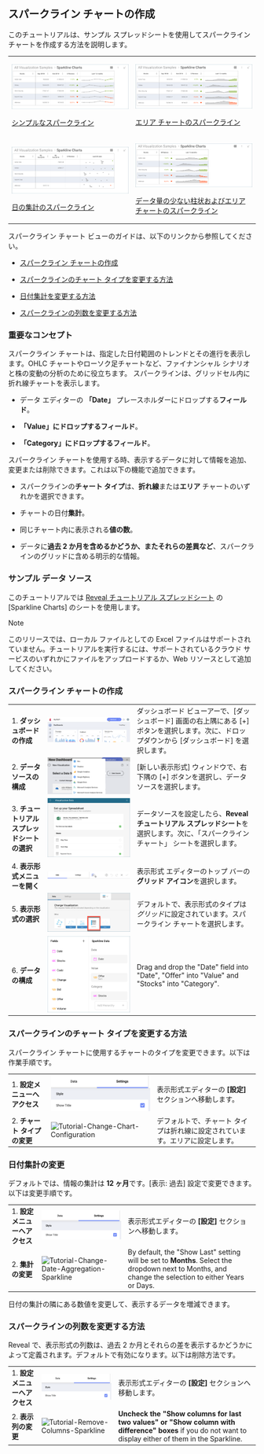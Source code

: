 ## スパークライン チャートの作成

このチュートリアルは、サンプル スプレッドシートを使用してスパークライン チャートを作成する方法を説明します。

<table>
<colgroup>
<col style="width: 50%" />
<col style="width: 50%" />
</colgroup>
<tbody>
<tr class="odd">
<td><p><img src="images/SparklineChartSimple_All.png" alt="SparklineChartSimple All" /><br />
</p>
<p><a href="#create-sparkline">シンプルなスパークライン</a><br />
</p></td>
<td><p><img src="images/SparklineChartArea_All.png" alt="SparklineChartArea All" /><br />
</p>
<p><a href="#change-chart-type-sparkline">エリア チャートのスパークライン</a><br />
</p></td>
</tr>
<tr class="even">
<td><p><img src="images/SparklineDateAggregation_All.png" alt="SparklineDateAggregation All" /><br />
</p>
<p><a href="#change-date-aggregation">日の集計のスパークライン</a><br />
</p></td>
<td><p><img src="images/SparklineLessColumns_All.png" alt="SparklineLessColumns All" /><br />
</p>
<p><a href="#modify-columns">データ量の少ない柱状およびエリア チャートのスパークライン</a><br />
</p></td>
</tr>
</tbody>
</table>

スパークライン チャート ビューのガイドは、以下のリンクから参照してください。

  - [スパークライン チャートの作成](#スパークライン-チャートの作成)

  - [スパークラインのチャート タイプを変更する方法](#change-chart-type-sparkline)

  - [日付集計を変更する方法](#change-datea-ggregation)

  - [スパークラインの列数を変更する方法](#modify-columns)

### 重要なコンセプト

スパークライン チャートは、指定した日付範囲のトレンドとその進行を表示します。OHLC チャートやローソク足チャートなど、ファイナンシャル シナリオと株の変動の分析のために役立ちます。
スパークラインは、グリッドセル内に折れ線チャートを表示します。

  - データ エディターの **「Date」** プレースホルダーにドロップする**フィールド**。

  - **「Value」**にドロップする**フィールド**。

  - **「Category」**にドロップする**フィールド**。

スパークライン チャートを使用する時、表示するデータに対して情報を追加、変更または削除できます。これは以下の機能で追加できます。

  - スパークラインの**チャート タイプ**は、**折れ線**または**エリア** チャートのいずれかを選択できます。

  - チャートの日付**集計**。

  - 同じチャート内に表示される**値の数**。

  - データに**過去 2 か月を含めるかどうか、またそれらの差異など**、スパークラインのグリッドに含める明示的な情報。

### サンプル データ ソース

このチュートリアルでは [Reveal チュートリアル スプレッドシート](http://download.infragistics.com/reportplus/help/samples/Reveal_Visualization_Tutorials.xlsx) の [Sparkline Charts] のシートを使用します。

>[!NOTE]
>このリリースでは、ローカル ファイルとしての Excel ファイルはサポートされていません。チュートリアルを実行するには、サポートされているクラウド サービスのいずれかにファイルをアップロードするか、Web リソースとして追加してください。

<a name='create-sparkline'></a>
### スパークライン チャートの作成

|                                          |                                                                                                                |                                                                                                                                                      |
| ---------------------------------------- | -------------------------------------------------------------------------------------------------------------- | ---------------------------------------------------------------------------------------------------------------------------------------------------- |
| 1\. **ダッシュボードの作成**               | ![Tutorials-Create-New-Dashboard](images/Tutorials-Create-New-Dashboard.png)                                   | ダッシュボード ビューアーで、[ダッシュボード] 画面の右上隅にある [+] ボタンを選択します。次に、ドロップダウンから [ダッシュボード] を選択します。 |
| 2\. **データ ソースの構成**       | ![Tutorials-Select-Data-Source](images/Tutorials-Select-Data-Source.png)                                       | [新しい表示形式] ウィンドウで、右下隅の [+] ボタンを選択し、データソースを選択します。                                      |
| 3\. **チュートリアル スプレッドシートの選択** | ![Tutorials-Select-Sparkline-Charts-Spreadsheet.png](images/Tutorials-Select-Sparkline-Charts-Spreadsheet.png) | データソースを設定したら、**Reveal チュートリアル スプレッドシート**を選択します。次に、「スパークライン チャート」 シートを選択します。                        |
| 4\. **表示形式メニューを開く**     | ![Tutorials-Select-Change-Visualization](images/Tutorials-Select-Change-Visualization.png)                     | 表示形式 エディターのトップ バーの**グリッド アイコン**を選択します。                                                                                |
| 5\. **表示形式の選択**        | ![Tutorials-Charts-Select-Sparkline-Chart](images/Tutorials-Charts-Select-Sparkline-Chart.png)                 | デフォルトで、表示形式のタイプは*グリッド*に設定されています。スパークライン チャートを選択します。                                                           |
| 6\. **データの構成**               | ![Tutorials-SparklineChart-Organizing-Data](images/Tutorials-SparklineChart-Organizing-Data.png)               | Drag and drop the "Date" field into "Date", "Offer" into "Value" and "Stocks" into "Category".                                                       |

<a name='change-chart-type-sparkline'></a>
### スパークラインのチャート タイプを変更する方法

スパークライン チャートに使用するチャートのタイプを変更できます。以下は作業手順です。

|                                  |                                                                                        |                                                                     |
| -------------------------------- | -------------------------------------------------------------------------------------- | ------------------------------------------------------------------- |
| 1\. **設定メニューへアクセス** | ![Tutorials-Navigate-Settings](images/Tutorials-Navigate-Settings.png)                 | 表示形式エディターの **[設定]** セクションへ移動します。         |
| 2\. **チャート タイプの変更**    | ![Tutorial-Change-Chart-Configuration](images/Change-Chart-Configuration.png) | デフォルトで、チャート タイプは折れ線に設定されています。エリアに設定します。 |

<a name='change-date-aggregation'></a>
### 日付集計の変更

デフォルトでは、情報の集計は **12 ヶ月**です。[表示: 過去] 設定で変更できます。以下は変更手順です。

|                                  |                                                                                                      |                                                                                                                                                      |
| -------------------------------- | ---------------------------------------------------------------------------------------------------- | ---------------------------------------------------------------------------------------------------------------------------------------------------- |
| 1\. **設定メニューへアクセス** | ![Tutorials-Navigate-Settings](images/Tutorials-Navigate-Settings.png)                               | 表示形式エディターの **[設定]** セクションへ移動します。                                                                                          |
| 2\. **集計の変更**   | ![Tutorial-Change-Date-Aggregation-Sparkline](images/Change-Date-Aggregation-Sparkline.png) | By default, the "Show Last" setting will be set to **Months**. Select the dropdown next to Months, and change the selection to either Years or Days. |

日付の集計の隣にある数値を変更して、表示するデータを増減できます。

<a name='modify-columns'></a>
### スパークラインの列数を変更する方法

Reveal で、表示形式の列数は、過去 2 か月とそれらの差を表示するかどうかによって定義されます。デフォルトで有効になります。以下は削除方法です。

|                                      |                                                                                    |                                                                                                                                                          |
| ------------------------------------ | ---------------------------------------------------------------------------------- | -------------------------------------------------------------------------------------------------------------------------------------------------------- |
| 1\. **設定メニューへアクセス**     | ![Tutorials-Navigate-Settings](images/Tutorials-Navigate-Settings.png)             | 表示形式エディターの **[設定]** セクションへ移動します。                                                                                              |
| 2\. **表示列の変更** | ![Tutorial-Remove-Columns-Sparkline](images/Remove-Columns-Sparkline.png) | **Uncheck the "Show columns for last two values" or "Show column with difference" boxes** if you do not want to display either of them in the Sparkline. |
